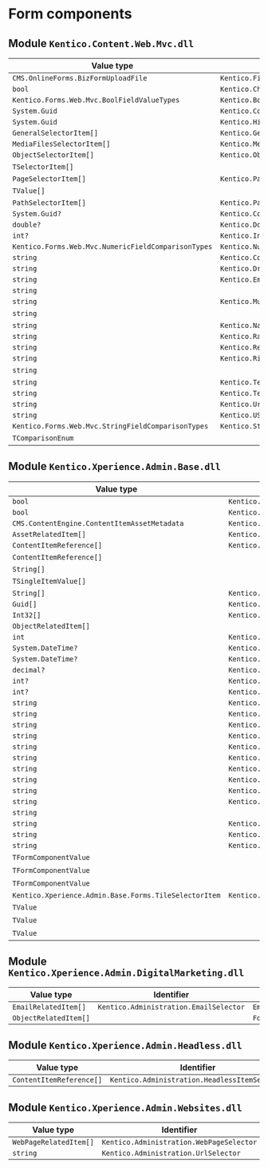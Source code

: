 <!-- generated file with tool "Kentico.Xperience.UMT.DocUtils" - edited through template "FormComponents.cshtml" -->
# Form components
<div name="generatedpart_Kentico.Content.Web.Mvc.dll">

## Module `Kentico.Content.Web.Mvc.dll`

|Value type|Identifier|Class|Properties type|notes|
|----------|-----|----------|---------------|-----|
|`CMS.OnlineForms.BizFormUploadFile`|`Kentico.FileUploader`|`FileUploaderComponent`|`FileUploaderProperties`||
|`bool`|`Kentico.CheckBox`|`CheckBoxComponent`|`CheckBoxProperties`||
|`Kentico.Forms.Web.Mvc.BoolFieldValueTypes`|`Kentico.BoolFieldValueTypeSelector`|`BoolComparisonTypeSelectorComponent`|`ComparisonTypeSelectorProperties`||
|`System.Guid`|`Kentico.CompareToFieldSelector`|`CompareToFieldSelectorComponent`|`CompareToFieldSelectorProperties`||
|`System.Guid`|`Kentico.HiddenGuidInput`|`HiddenGuidInputComponent`|`HiddenGuidInputProperties`||
|`GeneralSelectorItem[]`|`Kentico.GeneralSelector`|`GeneralSelector`|`GeneralSelectorProperties`||
|`MediaFilesSelectorItem[]`|`Kentico.MediaFilesSelector`|`MediaFilesSelector`|`MediaFilesSelectorProperties`||
|`ObjectSelectorItem[]`|`Kentico.ObjectSelector`|`ObjectSelector`|`ObjectSelectorProperties`||
|`TSelectorItem[]`||`ObjectSelectorComponentBase`|`TProperties`|**abstract**|
|`PageSelectorItem[]`|`Kentico.PageSelector`|`PageSelector`|`PageSelectorProperties`||
|`TValue[]`||`PageSelectorBase`|`TProperties`|**abstract**|
|`PathSelectorItem[]`|`Kentico.PathSelector`|`PathSelector`|`PathSelectorProperties`||
|`System.Guid?`|`Kentico.ConsentAgreement`|`ConsentAgreementComponent`|`ConsentAgreementProperties`||
|`double?`|`Kentico.DoubleInput`|`DoubleInputComponent`|`DoubleInputProperties`||
|`int?`|`Kentico.IntInput`|`IntInputComponent`|`IntInputProperties`||
|`Kentico.Forms.Web.Mvc.NumericFieldComparisonTypes`|`Kentico.NumericFieldComparisonTypeSelector`|`NumericComparisonTypeSelectorComponent`|`ComparisonTypeSelectorProperties`||
|`string`|`Kentico.ConsentSelector`|`ConsentSelectorComponent`|`DropDownProperties`||
|`string`|`Kentico.DropDown`|`DropDownComponent`|`DropDownProperties`||
|`string`|`Kentico.EmailInput`|`EmailInputComponent`|`EmailInputProperties`||
|`string`||`InvalidComponent`|`InvalidComponentProperties`||
|`string`|`Kentico.MultipleChoice`|`MultipleChoiceComponent`|`MultiSelectorProperties`||
|`string`||`MultiSelectorFormComponent`|`TProperties`|**abstract**|
|`string`|`Kentico.Name`|`NameComponent`|`TextInputProperties`||
|`string`|`Kentico.RadioButtons`|`RadioButtonsComponent`|`RadioButtonsProperties`||
|`string`|`Kentico.Recaptcha`|`RecaptchaComponent`|`RecaptchaProperties`||
|`string`|`Kentico.RichText`|`RichTextComponent`|`RichTextComponentProperties`||
|`string`||`SelectorFormComponent`|`TProperties`|**abstract**|
|`string`|`Kentico.TextArea`|`TextAreaComponent`|`TextAreaProperties`||
|`string`|`Kentico.TextInput`|`TextInputComponent`|`TextInputProperties`||
|`string`|`Kentico.UrlSelector`|`UrlSelector`|`UrlSelectorProperties`||
|`string`|`Kentico.USPhone`|`USPhoneComponent`|`USPhoneProperties`||
|`Kentico.Forms.Web.Mvc.StringFieldComparisonTypes`|`Kentico.StringFieldComparisonTypeSelector`|`StringComparisonTypeSelectorComponent`|`ComparisonTypeSelectorProperties`||
|`TComparisonEnum`||`ComparisonTypeSelectorComponent`|`ComparisonTypeSelectorProperties`|**abstract**|

</div>
<div name="generatedpart_Kentico.Xperience.Admin.Base.dll">

## Module `Kentico.Xperience.Admin.Base.dll`

|Value type|Identifier|Class|Properties type|notes|
|----------|-----|----------|---------------|-----|
|`bool`|`Kentico.Administration.Checkbox`|`CheckBoxComponent`|`CheckBoxClientProperties`||
|`bool`|`Kentico.Administration.Checkbox`|`CheckBoxComponent`|`CheckBoxClientProperties`||
|`CMS.ContentEngine.ContentItemAssetMetadata`|`Kentico.Administration.ContentItemAssetUploader`|`ContentItemAssetUploaderComponent`|`ContentItemAssetUploaderProperties`||
|`AssetRelatedItem[]`|`Kentico.Administration.AssetSelector`|`AssetSelectorComponent`|`AssetSelectorProperties`||
|`ContentItemReference[]`|`Kentico.Administration.ContentItemSelector`|`ContentItemSelectorComponent`|`ContentItemSelectorProperties`||
|`ContentItemReference[]`||`ContentItemSelectorComponentBase`|`TProperties`|**abstract**|
|`String[]`||`GeneralSelectorComponent`|`GeneralSelectorProperties`||
|`TSingleItemValue[]`||`MultipleObjectSelectorBase`|`TProperties`|**abstract**|
|`String[]`|`Kentico.Administration.ObjectCodeNameSelector`|`ObjectCodeNameSelectorComponent`|`ObjectCodenameSelectorProperties`||
|`Guid[]`|`Kentico.Administration.ObjectGuidSelector`|`ObjectGuidSelectorComponent`|`ObjectSelectorProperties`||
|`Int32[]`|`Kentico.Administration.ObjectIdSelector`|`ObjectIdSelectorComponent`|`ObjectSelectorProperties`||
|`ObjectRelatedItem[]`||`ObjectSelectorComponent`|`ObjectSelectorProperties`||
|`int`|`Kentico.Administration.NumberWithLabel`|`NumberWithLabelComponent`|`FormComponentProperties`||
|`System.DateTime?`|`Kentico.Administration.DateInput`|`DateInputComponent`|`FormComponentProperties`||
|`System.DateTime?`|`Kentico.Administration.DateTimeInput`|`DateTimeInputComponent`|`FormComponentProperties`||
|`decimal?`|`Kentico.Administration.DecimalNumberInput`|`DecimalNumberInputComponent`|`DecimalNumberInputProperties`||
|`int?`|`Kentico.Administration.NumberInput`|`NumberInputComponent`|`NumberInputProperties`||
|`int?`|`Kentico.Administration.SingleObjectIdSelector`|`SingleObjectIdSelectorComponent`|`SingleObjectSelectorProperties`||
|`string`|`Kentico.Administration.CodeEditor`|`CodeEditorComponent`|`CodeEditorProperties`||
|`string`|`Kentico.Administration.ConditionBuilder`|`ConditionBuilderComponent`|`ConditionBuilderProperties`||
|`string`|`Kentico.Administration.DropDownSelector`|`DropDownComponent`|`DropDownProperties`||
|`string`|`Kentico.Administration.ExtensionSelector`|`ExtensionSelectorComponent`|`ExtensionSelectorProperties`||
|`string`|`Kentico.Administration.IconSelector`|`IconSelectorComponent`|`IconSelectorClientProperties`||
|`string`|`Kentico.Administration.IconSelector`|`IconSelectorComponent`|`IconSelectorClientProperties`||
|`string`|`Kentico.Administration.Link`|`LinkComponent`|`LinkProperties`||
|`string`|`Kentico.Administration.Password`|`PasswordComponent`|`PasswordProperties`||
|`string`|`Kentico.Administration.RadioGroup`|`RadioGroupComponent`|`RadioGroupProperties`||
|`string`|`Kentico.Administration.RichTextEditor`|`RichTextEditorComponent`|`RichTextEditorProperties`||
|`string`||`SingleGeneralSelectorComponent`|`SingleGeneralSelectorProperties`||
|`string`|`Kentico.Administration.TextArea`|`TextAreaComponent`|`TextAreaProperties`||
|`string`|`Kentico.Administration.TextInput`|`TextInputComponent`|`TextInputProperties`||
|`string`|`Kentico.Administration.TextWithLabel`|`TextWithLabelComponent`|`TextWithLabelProperties`||
|`TFormComponentValue`||`GeneralSelectorComponentBase`|`TProperties`|**abstract**|
|`TFormComponentValue`||`ObjectSelectorBase`|`TProperties`|**abstract**|
|`TFormComponentValue`||`SingleObjectSelectorBase`|`TProperties`|**abstract**|
|`Kentico.Xperience.Admin.Base.Forms.TileSelectorItem`|`Kentico.Administration.TileSelector`|`TileSelectorComponent`|`TileSelectorProperties`||
|`TValue`||`DateInputComponentBase`|`TProperties`|**abstract**|
|`TValue`||`FormComponent`|`FormComponentProperties`|**abstract**|
|`TValue`||`FormComponentWithNestedComponents`|`TProperties`|**abstract**|

</div>
<div name="generatedpart_Kentico.Xperience.Admin.DigitalMarketing.dll">

## Module `Kentico.Xperience.Admin.DigitalMarketing.dll`

|Value type|Identifier|Class|Properties type|notes|
|----------|-----|----------|---------------|-----|
|`EmailRelatedItem[]`|`Kentico.Administration.EmailSelector`|`EmailSelectorComponent`|`EmailSelectorProperties`||
|`ObjectRelatedItem[]`||`FormSelectorComponent`|`ObjectSelectorProperties`||

</div>
<div name="generatedpart_Kentico.Xperience.Admin.Headless.dll">

## Module `Kentico.Xperience.Admin.Headless.dll`

|Value type|Identifier|Class|Properties type|notes|
|----------|-----|----------|---------------|-----|
|`ContentItemReference[]`|`Kentico.Administration.HeadlessItemSelector`|`HeadlessItemSelectorComponent`|`HeadlessItemSelectorProperties`||

</div>
<div name="generatedpart_Kentico.Xperience.Admin.Websites.dll">

## Module `Kentico.Xperience.Admin.Websites.dll`

|Value type|Identifier|Class|Properties type|notes|
|----------|-----|----------|---------------|-----|
|`WebPageRelatedItem[]`|`Kentico.Administration.WebPageSelector`|`WebPageSelectorComponent`|`WebPageSelectorProperties`||
|`string`|`Kentico.Administration.UrlSelector`|`UrlSelectorComponent`|`FormComponentProperties`||

</div>
